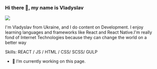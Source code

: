 ### Hi there 👋, my name is Vladyslav
![](https://pbs.twimg.com/profile_banners/1317227718027730945/1602887353/600x200)

I'm Vladyslav from Ukraine, and I do content on Development. I enjoy learning languages and frameworks like React and React Native.I'm really fond of Internet Technologies because they can change the world on a better way

Skills:  REACT / JS / HTML / CSS/ SCSS/ GULP

- 🔭 I’m currently working on this page. 





